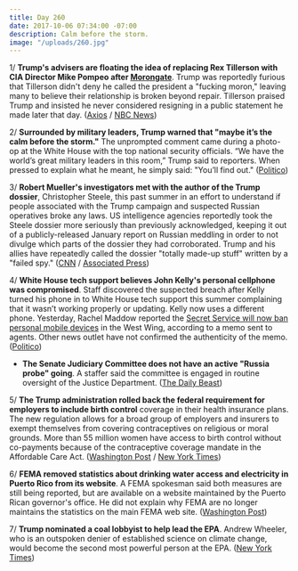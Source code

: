 ```yaml
---
title: Day 260
date: 2017-10-06 07:34:00 -07:00
description: Calm before the storm.
image: "/uploads/260.jpg"
---
```


1/ **Trump's advisers are floating the idea of replacing Rex Tillerson with CIA Director Mike Pompeo after [Morongate](https://whatthefuckjusthappenedtoday.com/2017/10/04/day-258/#1-rex-tillerson-reportedly-called-tr)**. Trump was reportedly furious that Tillerson didn't deny he called the president a "fucking moron," leaving many to believe their relationship is broken beyond repair. Tillerson praised Trump and insisted he never considered resigning in a public statement he made later that day. ([Axios](https://www.axios.com/cia-director-pompeo-considered-to-replace-tillerson-2493643532.html) / [NBC News](https://www.nbcnews.com/politics/white-house/tillerson-summoned-white-house-amid-presidential-fury-n808216))

2/ **Surrounded by military leaders, Trump warned that "maybe it’s the calm before the storm."** The unprompted comment came during a photo-op at the White House with the top national security officials. “We have the world’s great military leaders in this room,” Trump said to reporters. When pressed to explain what he meant, he simply said: "You’ll find out." ([Politico](http://www.politico.com/story/2017/10/05/trump-calm-before-the-storm-243519))

3/ **Robert Mueller's investigators met with the author of the Trump dossier**, Christopher Steele, this past summer in an effort to understand if people associated with the Trump campaign and suspected Russian operatives broke any laws. US intelligence agencies reportedly took the Steele dossier more seriously than previously acknowledged, keeping it out of a publicly-released January report on Russian meddling in order to not divulge which parts of the dossier they had corroborated. Trump and his allies have repeatedly called the dossier "totally made-up stuff" written by a "failed spy." ([CNN](http://www.cnn.com/2017/10/05/politics/special-counsel-russia-dossier-christopher-steele/index.html) / [Associated Press](https://apnews.com/02e5d88f91124a9bafbb0912cfccc40b/AP-source:-Mueller-team-questions-ex-spy-on-Trump-dossier))

4/ **White House tech support believes John Kelly's personal cellphone was compromised**. Staff discovered the suspected breach after Kelly turned his phone in to White House tech support this summer complaining that it wasn’t working properly or updating. Kelly now uses a different phone. Yesterday, Rachel Maddow reported the [Secret Service will now ban personal mobile devices](http://talkingpointsmemo.com/livewire/msnbc-secret-service-bans-personal-mobile-devices-west-wing) in the West Wing, according to a memo sent to agents. Other news outlet have not confirmed the authenticity of the memo. ([Politico](http://www.politico.com/story/2017/10/05/john-kelly-cell-phone-compromised-243514))

* **The Senate Judiciary Committee does not have an active "Russia probe" going**. A staffer said the committee is engaged in routine oversight of the Justice Department. ([The Daily Beast](https://www.thedailybeast.com/senate-russia-probe-is-not-really-investigating-russia-staffers-say))

5/ **The Trump administration rolled back the federal requirement for employers to include birth control** coverage in their health insurance plans. The new regulation allows for a broad group of employers and insurers to exempt themselves from covering contraceptives on religious or moral grounds. More than 55 million women have access to birth control without co-payments because of the contraceptive coverage mandate in the Affordable Care Act. ([Washington Post](https://www.washingtonpost.com/national/health-science/trump-administration-could-narrow-affordable-care-acts-contraception-mandate/2017/10/05/16139400-a9f0-11e7-92d1-58c702d2d975_story.html) / [New York Times](https://www.nytimes.com/2017/10/05/us/politics/trump-birth-control.html))

6/ **FEMA removed statistics about drinking water access and electricity in Puerto Rico from its website**. A FEMA spokesman said both measures are still being reported, but are available on a website maintained by the Puerto Rican governor's office. He did not explain why FEMA are no longer maintains the statistics on the main FEMA web site. ([Washington Post](https://www.washingtonpost.com/news/post-politics/wp/2017/10/05/fema-removes-statistics-about-drinking-water-access-and-electricity-in-puerto-rico-from-website/))

7/ **Trump nominated a coal lobbyist to help lead the EPA**. Andrew Wheeler, who is an outspoken denier of established science on climate change, would become the second most powerful person at the EPA. ([New York Times](https://www.nytimes.com/2017/10/05/climate/trump-epa-andrew-wheeler.html))